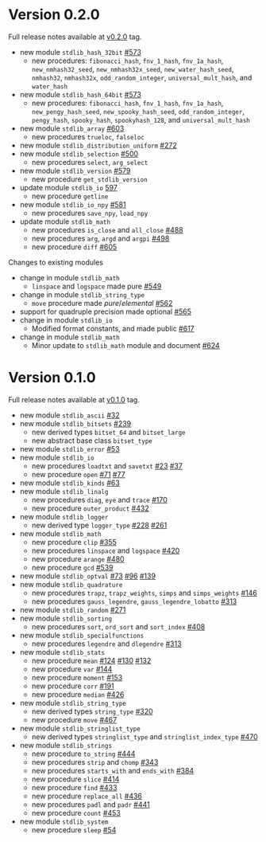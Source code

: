 # Version 0.2.0

Full release notes available at [v0.2.0] tag.

[v0.2.0]: https://github.com/fortran-lang/stdlib/releases/tag/v0.2.0

- new module `stdlib_hash_32bit`
  [#573](https://github.com/fortran-lang/stdlib/pull/573)
  - new procedures: `fibonacci_hash`, `fnv_1_hash`, 
    `fnv_1a_hash`, `new_nmhash32_seed`, `new_nmhash32x_seed`, 
    `new_water_hash_seed`, `nmhash32`, `nmhash32x`, `odd_random_integer`,
    `universal_mult_hash`, and `water_hash`
- new module `stdlib_hash_64bit`
  [#573](https://github.com/fortran-lang/stdlib/pull/573)
  - new procedures: `fibonacci_hash`, `fnv_1_hash`, `fnv_1a_hash`,
    `new_pengy_hash_seed`, `new_spooky_hash_seed`,
    `odd_random_integer`, `pengy_hash`, `spooky_hash`, `spookyhash_128`, and
    `universal_mult_hash`
- new module `stdlib_array`
  [#603](https://github.com/fortran-lang/stdlib/pull/603)
  - new procedures `trueloc`, `falseloc`
- new module `stdlib_distribution_uniform`
  [#272](https://github.com/fortran-lang/stdlib/pull/272)
- new module `stdlib_selection`
  [#500](https://github.com/fortran-lang/stdlib/pull/500)
  - new procedures `select`, `arg_select`
- new module `stdlib_version`
  [#579](https://github.com/fortran-lang/stdlib/pull/579)
  - new procedure `get_stdlib_version`
- update module `stdlib_io`
  [597](https://github.com/fortran-lang/stdlib/pull/597)
  - new procedure `getline`
- new module `stdlib_io_npy`
  [#581](https://github.com/fortran-lang/stdlib/pull/581)
  - new procedures `save_npy`, `load_npy`
- update module `stdlib_math`
  - new procedures `is_close` and `all_close`
    [#488](https://github.com/fortran-lang/stdlib/pull/488)
  - new procedures `arg`, `argd` and `argpi`
    [#498](https://github.com/fortran-lang/stdlib/pull/498)
  - new procedure `diff`
    [#605](https://github.com/fortran-lang/stdlib/pull/605)

Changes to existing modules

- change in module `stdlib_math`
  - `linspace` and `logspace` made pure
    [#549](https://github.com/fortran-lang/stdlib/pull/549)
- change in module `stdlib_string_type`
  - `move` procedure made *pure*/*elemental*
    [#562](https://github.com/fortran-lang/stdlib/pull/562)
- support for quadruple precision made optional
  [#565](https://github.com/fortran-lang/stdlib/pull/565)
- change in module `stdlib_io`
  - Modified format constants, and made public
  [#617](https://github.com/fortran-lang/stdlib/pull/617)
- change in module `stdlib_math`
    - Minor update to `stdlib_math` module and document
    [#624](https://github.com/fortran-lang/stdlib/pull/624)


# Version 0.1.0

Full release notes available at [v0.1.0] tag.

[v0.1.0]: https://github.com/fortran-lang/stdlib/releases/tag/v0.1.0

- new module `stdlib_ascii`
  [#32](https://github.com/fortran-lang/stdlib/pull/32)
- new module `stdlib_bitsets`
  [#239](https://github.com/fortran-lang/stdlib/pull/239)
  - new derived types `bitset_64` and `bitset_large`
  - new abstract base class `bitset_type`
- new module `stdlib_error`
  [#53](https://github.com/fortran-lang/stdlib/pull/53)
- new module `stdlib_io`
  - new procedures `loadtxt` and `savetxt`
    [#23](https://github.com/fortran-lang/stdlib/pull/23)
    [#37](https://github.com/fortran-lang/stdlib/pull/37)
  - new procedure `open`
    [#71](https://github.com/fortran-lang/stdlib/pull/71)
    [#77](https://github.com/fortran-lang/stdlib/pull/77)
- new module `stdlib_kinds`
  [#63](https://github.com/fortran-lang/stdlib/pull/63)
- new module `stdlib_linalg`
  - new procedures `diag`, `eye` and `trace`
    [#170](https://github.com/fortran-lang/stdlib/pull/170)
  - new procedure `outer_product`
    [#432](https://github.com/fortran-lang/stdlib/pull/432)
- new module `stdlib_logger`
  - new derived type `logger_type`
    [#228](https://github.com/fortran-lang/stdlib/pull/228)
    [#261](https://github.com/fortran-lang/stdlib/pull/261)
- new module `stdlib_math`
  - new procedure `clip`
    [#355](https://github.com/fortran-lang/stdlib/pull/355)
  - new procedures `linspace` and `logspace`
    [#420](https://github.com/fortran-lang/stdlib/pull/420)
  - new procedure `arange`
    [#480](https://github.com/fortran-lang/stdlib/pull/480)
  - new procedure `gcd`
    [#539](https://github.com/fortran-lang/stdlib/pull/539)
- new module `stdlib_optval`
  [#73](https://github.com/fortran-lang/stdlib/pull/73)
  [#96](https://github.com/fortran-lang/stdlib/pull/96)
  [#139](https://github.com/fortran-lang/stdlib/pull/139)
- new module `stdlib_quadrature`
  - new procedures `trapz`, `trapz_weights`, `simps` and `simps_weights`
    [#146](https://github.com/fortran-lang/stdlib/pull/146)
  - new procedures `gauss_legendre`, `gauss_legendre_lobatto`
    [#313](https://github.com/fortran-lang/stdlib/pull/313)
- new module `stdlib_random`
  [#271](https://github.com/fortran-lang/stdlib/pull/271)
- new module `stdlib_sorting`
  - new procedures `sort`, `ord_sort` and `sort_index`
    [#408](https://github.com/fortran-lang/stdlib/pull/408)
- new module `stdlib_specialfunctions`
  - new procedures `legendre` and `dlegendre`
    [#313](https://github.com/fortran-lang/stdlib/pull/313)
- new module `stdlib_stats`
  - new procedure `mean`
    [#124](https://github.com/fortran-lang/stdlib/pull/124)
    [#130](https://github.com/fortran-lang/stdlib/pull/130)
    [#132](https://github.com/fortran-lang/stdlib/pull/132)
  - new procedure `var`
    [#144](https://github.com/fortran-lang/stdlib/pull/144)
  - new procedure `moment`
    [#153](https://github.com/fortran-lang/stdlib/pull/153)
  - new procedure `corr`
    [#191](https://github.com/fortran-lang/stdlib/pull/191)
  - new procedure `median`
    [#426](https://github.com/fortran-lang/stdlib/pull/426)
- new module `stdlib_string_type`
  - new derived types `string_type`
    [#320](https://github.com/fortran-lang/stdlib/pull/320)
  - new procedure `move`
    [#467](https://github.com/fortran-lang/stdlib/pull/467)
- new module `stdlib_stringlist_type`
  - new derived types `stringlist_type` and `stringlist_index_type`
    [#470](https://github.com/fortran-lang/stdlib/pull/470)
- new module `stdlib_strings`
  - new procedure `to_string`
    [#444](https://github.com/fortran-lang/stdlib/pull/444)
  - new procedures `strip` and `chomp`
    [#343](https://github.com/fortran-lang/stdlib/pull/343)
  - new procedures `starts_with` and `ends_with`
    [#384](https://github.com/fortran-lang/stdlib/pull/384)
  - new procedure `slice`
    [#414](https://github.com/fortran-lang/stdlib/pull/414)
  - new procedure `find`
    [#433](https://github.com/fortran-lang/stdlib/pull/433)
  - new procedure `replace_all`
    [#436](https://github.com/fortran-lang/stdlib/pull/436)
  - new procedures `padl` and `padr`
    [#441](https://github.com/fortran-lang/stdlib/pull/441)
  - new procedure `count`
    [#453](https://github.com/fortran-lang/stdlib/pull/453)
- new module `stdlib_system`
  - new procedure `sleep`
    [#54](https://github.com/fortran-lang/stdlib/pull/54)
